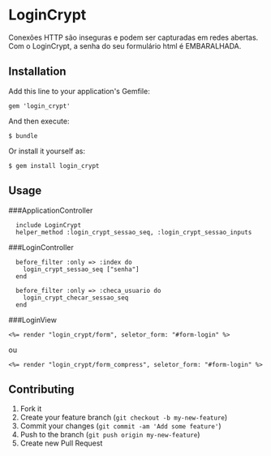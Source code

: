 # LoginCrypt

Conexões HTTP são inseguras e podem ser capturadas em redes abertas.
Com o LoginCrypt, a senha do seu formulário html é EMBARALHADA.

## Installation

Add this line to your application's Gemfile:

    gem 'login_crypt'

And then execute:

    $ bundle

Or install it yourself as:

    $ gem install login_crypt

## Usage

###ApplicationController
```
  include LoginCrypt
  helper_method :login_crypt_sessao_seq, :login_crypt_sessao_inputs
```

###LoginController

```
  before_filter :only => :index do
    login_crypt_sessao_seq ["senha"]
  end
```
```
  before_filter :only => :checa_usuario do
    login_crypt_checar_sessao_seq
  end
```

###LoginView
  
  `<%= render "login_crypt/form", seletor_form: "#form-login" %>`
  
  ou
  
  `<%= render "login_crypt/form_compress", seletor_form: "#form-login" %>`


## Contributing

1. Fork it
2. Create your feature branch (`git checkout -b my-new-feature`)
3. Commit your changes (`git commit -am 'Add some feature'`)
4. Push to the branch (`git push origin my-new-feature`)
5. Create new Pull Request
